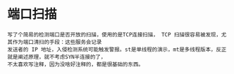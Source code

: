 # 端口扫描

    写了个简易的检测端口是否开放的扫描，使用的是TCP连接扫描， TCP 扫描很容易被发现，尤其作为端口清扫的手段：这些服务会记录
    发送者的 IP 地址，入侵检测系统可能触发警报。st是单线程的演示，mt是多线程版本，反正就是阐述原理，就不考虑SYN半连接的了，
    不太喜欢写注释，因为没啥好注释的，都是很基础的东西。